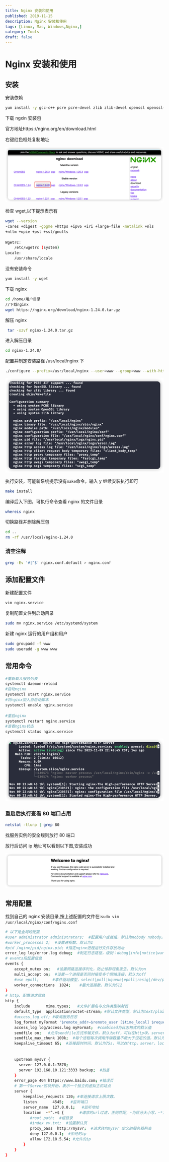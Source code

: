 ```yaml
---
title: Nginx 安装和使用
published: 2019-11-15
description: Nginx 安装和使用
tags: [Linux, Mac, Windows,Nginx,]
category: Tools
draft: false
---
```


# Nginx 安装和使用

## 安装

安装依赖

```bash
yum install -y gcc-c++ pcre pcre-devel zlib zlib-devel openssl openssl-devel
```

下载 ngxin 安装包

官方地址https://nginx.org/en/download.html

右键红色框处复制地址

![image-20231109223504595](assets/image-20231109223504595.png)

检查 wget,以下提示表示有

```bash
wget --version
-cares +digest -gpgme +https +ipv6 +iri +large-file -metalink +nls
+ntlm +opie +psl +ssl/gnutls

Wgetrc:
    /etc/wgetrc (system)
Locale:
    /usr/share/locale

```

没有安装命令

```bash
yum install -y wget
```

下载 nginx

```bash
cd /home/用户目录
//下载nginx
wget https://nginx.org/download/nginx-1.24.0.tar.gz
```

解压 nginx

```bash
 tar -xzvf nginx-1.24.0.tar.gz
```

进入解压目录

```bash
cd nginx-1.24.0/
```

配置并制定安装路径 /usr/local/nginx 下

```bash
./configure --prefix=/usr/local/nginx --user=www --group=www --with-http_stub_status_module --with-http_ssl_module
```

![image-20231109224057685](assets/image-20231109224057685.png)

执行安装，可能新系统提示没有`make`命令，输入 y 继续安装执行即可

```bash
make install
```

编译后入下图，可执行命令查看 nginx 的文件目录

```bash
whereis nginx
```

切换路径并删除解压包

```bash
cd ..
rm -rf /usr/local/nginx-1.24.0
```

### 清空注释

```bash
grep -Ev '#|^$' nginx.conf.default > nginx.conf
```

## 添加配置文件

新建配置文件

```bash
vim nginx.service
```

复制配置文件到启动目录

```bash
sudo mv nginx.service /etc/systemd/system
```

新建 nginx 运行的用户组和用户

```bash
sudo groupadd -f www
sudo useradd -g www www
```

## 常用命令

```bash
#重新载入服务列表
systemctl daemon-reload
#启动nginx
systemctl start nginx.service
#将nginx加入自启动脚本
systemctl enable nginx.service

#重启nginx
systemctl restart nginx.service
#查看nginx状态
systemctl status nginx.service
```

![image-20231109224959390](assets/image-20231109224959390.png)

### 重启后执行查看 80 端口占用

```bash
netstat -tlunp | grep 80
```

找服务实例的安全规则放行 80 端口

放行后访问 ip 地址可以看到以下图,安装成功

![image-20231109230321051](assets/image-20231109230321051.png)

## 常用配置

找到自己的 nginx 安装目录,按上述配置的文件在:`sudo vim /usr/local/nginx/conf/nginx.conf`

```bash
# 以下是全局段配置
#user administrator administrators;  #配置用户或者组，默认为nobody nobody。
#worker_processes 2;  #设置进程数，默认为1
#pid /nginx/pid/nginx.pid; #指定nginx进程运行文件存放地址
error_log log/error.log debug;  #制定日志路径，级别：debug|info|notice|warn|error|crit|alert|emerg
# events段配置信息
events {
    accept_mutex on;   #设置网路连接序列化，防止惊群现象发生，默认为on
    multi_accept on;  #设置一个进程是否同时接受多个网络连接，默认为off
    #use epoll;      #事件驱动模型，select|poll|kqueue|epoll|resig|/dev/poll|eventport
    worker_connections  1024;    #最大连接数，默认为512
}
# http、配置请求信息
http {
    include       mime.types;   #文件扩展名与文件类型映射表
    default_type  application/octet-stream; #默认文件类型，默认为text/plain
    #access_log off; #取消服务日志
    log_format myFormat '$remote_addr–$remote_user [$time_local] $request $status $body_bytes_sent $http_referer $http_user_agent $http_x_forwarded_for'; #自定义格式
    access_log log/access.log myFormat;  #combined为日志格式的默认值
    sendfile on;   #允许sendfile方式传输文件，默认为off，可以在http块，server块，location块。
    sendfile_max_chunk 100k;  #每个进程每次调用传输数量不能大于设定的值，默认为0，即不设上限。
    keepalive_timeout 65;  #连接超时时间，默认为75s，可以在http，server，location块。


    upstream mysvr {
      server 127.0.0.1:7878;
      server 192.168.10.121:3333 backup;  #热备
    }
    error_page 404 https://www.baidu.com; #错误页
    # 第一个Server区块开始，表示一个独立的虚拟主机站点
    server {
        keepalive_requests 120; #单连接请求上限次数。
        listen       4545;   #监听端口
        server_name  127.0.0.1;   #监听地址
        location  ~*^.+$ {       #请求的url过滤，正则匹配，~为区分大小写，~*为不区分大小写。
           #root path;  #根目录
           #index vv.txt;  #设置默认页
           proxy_pass  http://mysvr;  #请求转向mysvr 定义的服务器列表
           deny 127.0.0.1;  #拒绝的ip
           allow 172.18.5.54; #允许的ip
        }
    }
}
```
